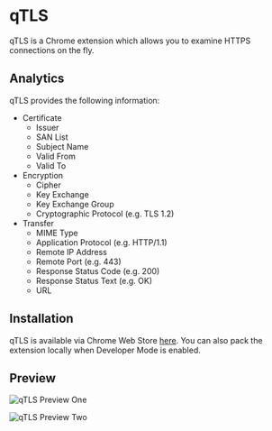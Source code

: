 # qTLS

qTLS is a Chrome extension which allows you to examine HTTPS connections on the fly.

## Analytics

qTLS provides the following information:

+ Certificate
	- Issuer
	- SAN List
	- Subject Name
	- Valid From
	- Valid To
+ Encryption
	- Cipher
	- Key Exchange
	- Key Exchange Group
	- Cryptographic Protocol (e.g. TLS 1.2)
+ Transfer
	- MIME Type
	- Application Protocol (e.g. HTTP/1.1)
	- Remote IP Address
	- Remote Port (e.g. 443)
	- Response Status Code (e.g. 200)
	- Response Status Text (e.g. OK)
	- URL

## Installation

qTLS is available via Chrome Web Store [here](https://chrome.google.com/webstore/detail/qtls/mlhndmhjkoeggdhifdlglkldgppjifpf). You can also pack the extension locally when Developer Mode is enabled.

## Preview

![qTLS Preview One](/nickolasburr/qtls/master/preview/one.jpg)

![qTLS Preview Two](/nickolasburr/qtls/master/preview/two.jpg)
